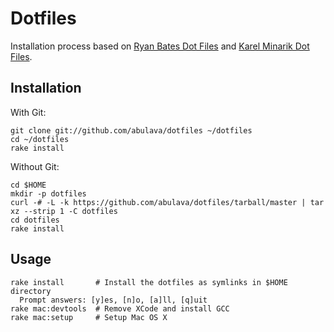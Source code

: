 Dotfiles
========

Installation process based on [Ryan Bates Dot Files](http://github.com/ryanb/dotfiles/) and
[Karel Minarik Dot Files](http://github.com/karmi/dotfiles/).

Installation
------------

With Git:

    git clone git://github.com/abulava/dotfiles ~/dotfiles
    cd ~/dotfiles
    rake install

Without Git:

    cd $HOME
    mkdir -p dotfiles
    curl -# -L -k https://github.com/abulava/dotfiles/tarball/master | tar xz --strip 1 -C dotfiles
    cd dotfiles
    rake install

Usage
-----

    rake install       # Install the dotfiles as symlinks in $HOME directory
      Prompt answers: [y]es, [n]o, [a]ll, [q]uit
    rake mac:devtools  # Remove XCode and install GCC
    rake mac:setup     # Setup Mac OS X
